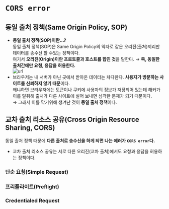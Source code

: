 # `CORS error`

## 동일 출처 정책(Same Origin Policy, SOP)

- **동일 출처 정책(SOP)이란...?**  
  동일 출처 정책(SOP)은 Same Origin Policy의 약자로 같은 오리진(출처)끼리만 데이터를 송수신 할 수있는 정책이다.  
  여기서 **오리진(Origin)이란 프로토콜과 호스트를 합친 것**을 말한다. &rarr; **즉, 동일한 출처간에만 요청, 응답을 허용한다.**  
  <img src="https://ko.javascript.info/article/url/url-object.svg" alt="url" />
- 브라우저는 내 서버가 아닌 곳에서 받아온 데이터는 차다한다. **사용자가 방문하는 사이트를 신뢰하지 않기 때문**이다.  
  왜냐하면 브라우저에는 토큰이나 쿠키에 사용자의 정보가 저장되어 있는데 해커가 이를 탈취해 출처가 다른 사이트에 실어 보내면 심각한 문제가 되기 때문이다.  
  &rarr; 그래서 이를 막기위해 생겨난 것이 **동일 출처 정책**이다.

## 교차 출처 리소스 공유(Cross Origin Resource Sharing, CORS)

동일 출처 정책 때문에 **다른 출처로 송수신을 하게 되면 나는 에러가 `CORS error`다.**

- 교차 출처 리소스 공유는 서로 다른 오리진(교차 출처)에서도 요청과 응답을 혀용하는 정책이다.

### 단순 요청(Simple Request)

### 프리플라이트(Preflight)

### Credentialed Request
